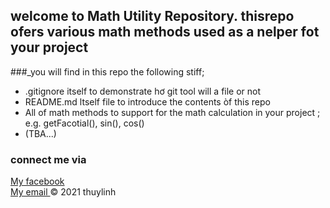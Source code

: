 
## welcome to Math Utility Repository. thisrepo ofers various math methods used  as a nelper fot your project
###_you will find in this repo the following stiff;
* .gitignore itself to demonstrate hơ git tool will a file or not 
* README.md ltself file to introduce the contents òf this repo 
* All of math methods to support for the math calculation in your project ; 
e.g. getFacotial(), sin(), cos()
* (TBA...)
### connect me via 
[My facebook ](https://www.facebook.com/vi.vu.102977)  
[My email ](linhnttse140822@fpt.vn)
© 2021 thuylinh
